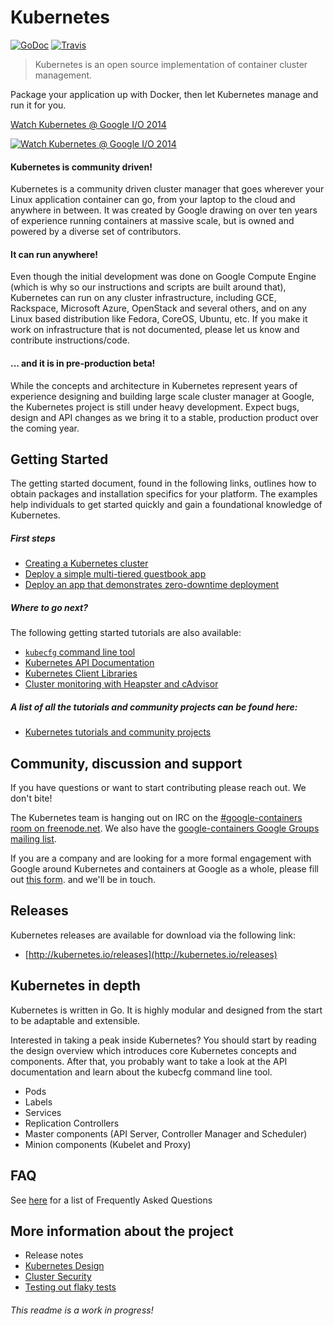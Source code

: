# Kubernetes

[![GoDoc](https://godoc.org/github.com/GoogleCloudPlatform/kubernetes?status.png)](https://godoc.org/github.com/GoogleCloudPlatform/kubernetes)
[![Travis](https://travis-ci.org/GoogleCloudPlatform/kubernetes.svg?branch=master)](https://travis-ci.org/GoogleCloudPlatform/kubernetes)

> Kubernetes is an open source implementation of container cluster management.

Package your application up with Docker, then let Kubernetes manage and run it for you.

[Watch Kubernetes @ Google I/O 2014](http://youtu.be/tsk0pWf4ipw)

[![Watch Kubernetes @ Google I/O 2014](http://i.imgur.com/DbgdxGx.png)](http://youtu.be/tsk0pWf4ipw)

#### Kubernetes is community driven!

Kubernetes is a community driven cluster manager that goes wherever your Linux application container can go, from your laptop to the cloud and anywhere in between. It was created by Google drawing on over ten years of experience running containers at massive scale, but is owned and powered by a diverse set of contributors.

#### It can run anywhere!

Even though the initial development was done on Google Compute Engine (which is why so our instructions and scripts are built around that), Kubernetes can run on any cluster infrastructure, including GCE, Rackspace, Microsoft Azure, OpenStack and several others, and on any Linux based distribution like Fedora, CoreOS, Ubuntu, etc. If you make it work on infrastructure that is not documented, please let us know and contribute instructions/code.

#### ... and it is in pre-production beta!

While the concepts and architecture in Kubernetes represent years of experience designing and building large scale cluster manager at Google, the Kubernetes project is still under heavy development. Expect bugs, design and API changes as we bring it to a stable, production product over the coming year.

## Getting Started

The getting started document, found in the following links, outlines how to obtain packages and installation specifics for your platform. The examples help individuals to get started quickly and gain a foundational knowledge of Kubernetes.

##### First steps

* [Creating a Kubernetes cluster]()
* [Deploy a simple multi-tiered guestbook app]()
* [Deploy an app that demonstrates zero-downtime deployment](https://github.com/GoogleCloudPlatform/kubernetes/blob/master/examples/update-demo/README.md)

##### Where to go next?

The following getting started tutorials are also available:

* [`kubecfg` command line tool](https://github.com/GoogleCloudPlatform/kubernetes/blob/master/docs/cli.md)
* [Kubernetes API Documentation](http://cdn.rawgit.com/GoogleCloudPlatform/kubernetes/31a0daae3627c91bc96e1f02a6344cd76e294791/api/kubernetes.html)
* [Kubernetes Client Libraries](https://github.com/GoogleCloudPlatform/kubernetes/blob/master/docs/client-libraries.md)
* [Cluster monitoring with Heapster and cAdvisor](https://github.com/GoogleCloudPlatform/heapster)

##### A list of all the tutorials and community projects can be found here:
* [Kubernetes tutorials and community projects]()

## Community, discussion and support

If you have questions or want to start contributing please reach out. We don't bite!

The Kubernetes team is hanging out on IRC on the [#google-containers room on freenode.net](http://webchat.freenode.net/?channels=google-containers).  We also have the [google-containers Google Groups mailing list](https://groups.google.com/forum/#!forum/google-containers).

If you are a company and are looking for a more formal engagement with Google around Kubernetes and containers at Google as a whole, please fill out [this form](https://docs.google.com/a/google.com/forms/d/1_RfwC8LZU4CKe4vKq32x5xpEJI5QZ-j0ShGmZVv9cm4/viewform). and we'll be in touch.

## Releases

Kubernetes releases are available for download via the following link:

* [http://kubernetes.io/releases](http://kubernetes.io/releases)

## Kubernetes in depth

Kubernetes is written in Go. It is highly modular and designed from the start to be adaptable and extensible.

Interested in taking a peak inside Kubernetes? You should start by reading the design overview which introduces core Kubernetes concepts and components. After that, you probably want to take a look at the API documentation and learn about the kubecfg command line tool.

- Pods
- Labels
- Services
- Replication Controllers
- Master components (API Server, Controller Manager and Scheduler)
- Minion components (Kubelet and Proxy)

## FAQ

See [here]() for a list of Frequently Asked Questions

## More information about the project
* Release notes
* [Kubernetes Design](https://github.com/GoogleCloudPlatform/kubernetes/blob/master/DESIGN.md)
* [Cluster Security](https://github.com/GoogleCloudPlatform/kubernetes/blob/master/DESIGN.md#cluster-security)
* [Testing out flaky tests](https://github.com/GoogleCloudPlatform/kubernetes/blob/master/docs/flaky-tests.md)

###### This readme is a work in progress!